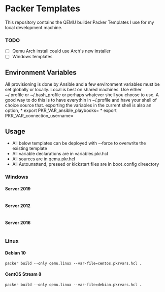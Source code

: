 # Packer Templates
This repository contains the QEMU builder Packer Templates I use for my local development machine.

### TODO
- [ ] Qemu Arch install could use Arch's new installer
- [ ] Windows templates

## Environment Variables
All provisioning is done by Ansible and a few environment variables must be set globally or locally. Local is best on shared machines. Use either ~/.profile or ~/.bash\_profile or perhaps whatever shell you choose to use. A good way to do this is to have everythin in ~/.profile and have your shell of choice source that. exporting the variables in the current shell is also an option,
    * export PKR\_VAR\_ansible\_playbooks=
    * export PKR\_VAR\_connection\_username=

## Usage
* All below templates can be deployed with --force to overwrite the existing template
* All variable declarations are in variables.pkr.hcl
* All sources are in qemu.pkr.hcl
* All Autounattend, preseed or kickstart files are in boot\_config direectory


### Windows
#### Server 2019
```
```

#### Server 2012
```
```
#### Server 2016
```
```

### Linux

#### Debian 10
```
packer build --only qemu.linux --var-file=centos.pkrvars.hcl .
```

#### CentOS Stream 8
```
packer build --only qemu.linux --var-file=debian.pkrvars.hcl .
```
